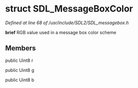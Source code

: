 # struct SDL_MessageBoxColor

*Defined at line 68 of /usr/include/SDL2/SDL_messagebox.h*



**brief** RGB value used in a message box color scheme



## Members

public Uint8 r

public Uint8 g

public Uint8 b



